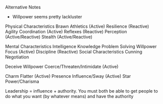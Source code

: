 Alternative Notes
- Willpower seems pretty lackluster

Physical Characteristics
Brawn
Athletics (Active)
Resilience (Reactive)
Agility
Coordination (Active)
Reflexes (Reactive)
Perception (Active/Reactive)
Stealth (Active/Reactive)

Mental Characteristics
Intelligence
Knowledge
Problem Solving
Willpower
Focus (Active)
Discipline (Reactive)
Social Characteristics
Cunning
Negotiation

Deceive
Willpower
Coerce/Threaten/Intimidate (Active)

Charm
Flatter (Active)
Presence
Influence/Sway (Active)
Star Power/Charisma

Leadership = influence + authority. You must both be able to get people to do what you want (by whatever means) and have the authority



